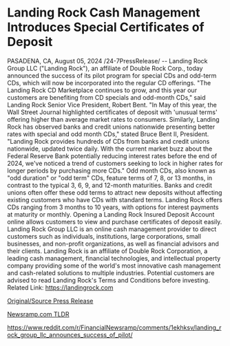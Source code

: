 # Landing Rock Cash Management Introduces Special Certificates of Deposit

PASADENA, CA, August 05, 2024 /24-7PressRelease/ -- Landing Rock Group LLC ("Landing Rock"), an affiliate of Double Rock Corp., today announced the success of its pilot program for special CDs and odd-term CDs, which will now be incorporated into the regular CD offerings. "The Landing Rock CD Marketplace continues to grow, and this year our customers are benefiting from CD specials and odd-month CDs," said Landing Rock Senior Vice President, Robert Bent.  "In May of this year, the Wall Street Journal highlighted certificates of deposit with 'unusual terms' offering higher than average market rates to consumers. Similarly, Landing Rock has observed banks and credit unions nationwide presenting better rates with special and odd month CDs," stated Bruce Bent II, President. "Landing Rock provides hundreds of CDs from banks and credit unions nationwide, updated twice daily. With the current market buzz about the Federal Reserve Bank potentially reducing interest rates before the end of 2024, we've noticed a trend of customers seeking to lock in higher rates for longer periods by purchasing more CDs."  Odd month CDs, also known as "odd duration" or "odd term" CDs, feature terms of 7, 8, or 13 months, in contrast to the typical 3, 6, 9, and 12-month maturities. Banks and credit unions often offer these odd terms to attract new deposits without affecting existing customers who have CDs with standard terms. Landing Rock offers CDs ranging from 3 months to 10 years, with options for interest payments at maturity or monthly. Opening a Landing Rock Insured Deposit Account online allows customers to view and purchase certificates of deposit easily.  Landing Rock Group LLC is an online cash management provider to direct customers such as individuals, institutions, large corporations, small businesses, and non-profit organizations, as well as financial advisors and their clients. Landing Rock is an affiliate of Double Rock Corporation, a leading cash management, financial technologies, and intellectual property company providing some of the world's most innovative cash management and cash-related solutions to multiple industries. Potential customers are advised to read Landing Rock's Terms and Conditions before investing.  Related Link: https://landingrock.com 

[Original/Source Press Release](https://www.24-7pressrelease.com/press-release/513080/landing-rock-cash-management-introduces-special-certificates-of-deposit)
                    

[Newsramp.com TLDR](None) 

https://www.reddit.com/r/FinancialNewsramp/comments/1ekhksv/landing_rock_group_llc_announces_success_of_pilot/